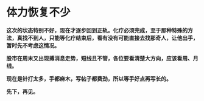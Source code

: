 体力恢复不少
====



**这次的状态特别不好，现在才逐步回到正轨。化疗必须完成，至于那种特殊的方法，真找不到人，只能等化疗结束后，看有没有可能直接去找那奇人，让他出手，暂时先不考虑这情况。**

**股市在周末又出现搏消息走势，短线且不管，各位要看清楚大方向，应该看周、月线。**

**现在是针打太多，手都麻木，写帖子都费劲，所以等手好点再写长的。**

**先下，再见。**
